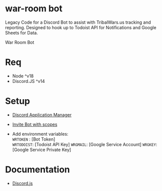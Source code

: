 # war-room bot
Legacy Code for a Discord Bot to assist with TribalWars.us tracking and reporting. Designed to hook up to Todoist API for Notifications and Google Sheets for Data. 

War Room Bot

# Req

- Node ^v18
- Discord.JS ^v14

# Setup

- [Discord Application Manager](https://discord.com/developers/applications)

- [Invite Bot with scopes](https://discord.com/oauth2/authorize?client_id=896860363541348413&permissions=2147806208&scope=bot%20applications.commands)

- Add environment variables:  
  `WRTOKEN` : [Bot Token]  
  `WRTODOIST`: [Todoist API Key]
  `WRGMAIL`: [Google Service Account]
  `WRGKEY`: [Google Service Private Key]

# Documentation

- [Discord.js](https://discord.js.org/#/docs/main/stable/general/welcome)
